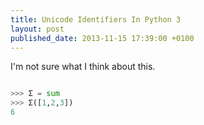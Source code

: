 ```yaml
---
title: Unicode Identifiers In Python 3
layout: post
published_date: 2013-11-15 17:39:00 +0100
---
```


I'm not sure what I think about this.

```python

>>> Σ = sum
>>> Σ([1,2,3])
6
```
